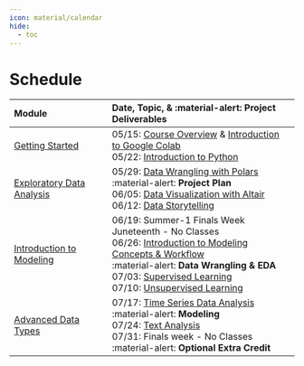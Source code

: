 ```yaml
---
icon: material/calendar
hide:
  - toc
---
```


# Schedule

| Module                                 | Date, Topic, & :material-alert: **Project Deliverables** |
| :------------------------------------- | :------------------------------------------------------- |
| [Getting Started](/getting-started)    | 05/15: [Course Overview](/syllabus/course-description) & [Introduction to Google Colab](/getting-started/colab)<br> 05/22: [Introduction to Python](/getting-started/python/)                                                                                                         |
| [Exploratory Data Analysis](/eda)      |  05/29: [Data Wrangling with Polars](/eda/data-wrangling)<br>    :material-alert: **Project Plan**<br> 06/05: [Data Visualization with Altair](/eda/data-visualization)<br> 06/12: [Data Storytelling](/eda/data-storytelling)                                                                            |
| [Introduction to Modeling](/modeling)  |  06/19: Summer-1 Finals Week Juneteenth - No Classes <br> 06/26: [Introduction to Modeling Concepts & Workflow](/modeling/modeling-concepts-workflow)<br>    :material-alert: **Data Wrangling & EDA** <br> 07/03: [Supervised Learning](/modeling/supervised-learning)<br> 07/10: [Unsupervised Learning](/modeling/unsupervised-learning) |
| [Advanced Data Types](/adv-data-types) |  07/17: [Time Series Data Analysis](/adv-data-types/time-series)<br>    :material-alert: **Modeling**<br> 07/24: [Text Analysis](/adv-data-types/text-analysis)<br> 07/31: Finals week - No Classes<br>     :material-alert: **Optional Extra Credit**                                               |

